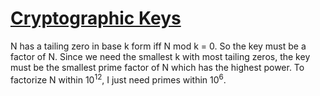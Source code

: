 # [Cryptographic Keys](https://open.kattis.com/problems/crypto)

N has a tailing zero in base k form iff N mod k = 0. So the key must be a factor of N. Since we need the smallest k with most tailing zeros, the key must be the smallest prime factor of N which has the highest power. To factorize N within 10<sup>12</sup>, I just need primes within 10<sup>6</sup>.